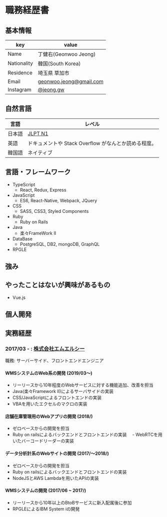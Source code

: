 # 職務経歴書

## 基本情報

|key|value|
|---|-----|
|Name|丁健右(Geonwoo Jeong)|
|Nationality|韓国(South Korea)|
|Residence|埼玉県 草加市|
|Email|geonwoo.jeong@gmail.com|
|Instagram|[@jeong.gw](https://instagram.com/jeong.gw)|

## 自然言語
|言語|レベル|
|-----|-----|
|日本語|[JLPT N1](https://www.jlpt.jp/about/levelsummary.html)|
|英語|ドキュメントや Stack Overflow がなんとか読める程度。|
|韓国語|ネイティブ|

## 言語・フレームワーク

- TypeScript
  - React, Redux, Express
- JavaScript
  - ES6, React-Native, Webpack, JQuery
- CSS
  - SASS, CSS3, Styled Components
- Ruby
  - Ruby on Rails
- Java
  - 楽々FrameWork II
- DataBase
  - PostgreSQL, DB2, mongoDB, GraphQL 
- RPGLE
  
## 強み
  
## やったことはないが興味があるもの

  - Vue.js

## 個人開発


## 実務経歴
  
### 2017/03 - : [株式会社エムエルシー](http://www.mizuiwa.co.jp/) 

職務: サーバーサイド、フロントエンドエンジニア

#### WMSシステムのWeb系の開発 (2019/03〜)

  - リーリースから10年程度のWebサービスに対する機能追加、改善を担当
  - Java(楽々Framework II)によるサーバサイドの実装
  - CSS/JavaScriptによるフロントエンドの実装
  - VBAを用いたエクセルのマクロの実装

#### 店舗在庫管理用のWebアプリの開発 (2018/)
 
  - ゼロベースからの開発を担当
  - Ruby on railsによるバックエンドとフロントエンドの実装
　- WebRTCを用いたバーコードリーダーの実装

#### データ分析計系のWebサイトの開発 (2017/〜2018/)

  - ゼロベースからの開発を担当
  - Ruby on railsによるバックエンドとフロントエンドの実装
  - NodeJSとAWS Lambdaを用いたAPIの実装

#### WMSシステムの開発 (2017/06 ~ 2017/)

  - リーリースから10年以上のBtoBサービスに新入配属後に参加
  - RPGLEによるIBM System iの開発
  
